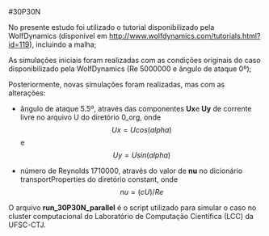 #30P30N

No presente estudo foi utilizado o tutorial disponibilizado pela WolfDynamics (disponível em http://www.wolfdynamics.com/tutorials.html?id=119), incluindo a malha;

As simulações iniciais foram realizadas com as condições originais do caso disponibilizado pela WolfDynamics (Re 5000000 e ângulo de ataque 0º);

Posteriormente, novas simulações foram realizadas, mas com as alterações:

   - ângulo de ataque 5.5º, através das componentes **Ux**e **Uy** de corrente livre no arquivo U do diretório 0_org, onde $$Ux=Ucos(alpha)$$ e $$Uy=Usin(alpha)$$
 
   - número de Reynolds 1710000, através do valor de **nu** no dicionário transportProperties do diretório constant, onde $$nu=(cU)/Re$$
    
O arquivo **run_30P30N_parallel** é o script utilizado para simular o caso no cluster computacional do Laboratório de Computação Científica (LCC) da UFSC-CTJ.
